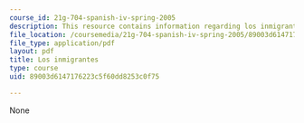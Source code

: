 ```yaml
---
course_id: 21g-704-spanish-iv-spring-2005
description: This resource contains information regarding los inmigrantes.
file_location: /coursemedia/21g-704-spanish-iv-spring-2005/89003d6147176223c5f60dd8253c0f75_MIT21G_704S05_los_in_v_llo.pdf
file_type: application/pdf
layout: pdf
title: Los inmigrantes
type: course
uid: 89003d6147176223c5f60dd8253c0f75

---
```

None